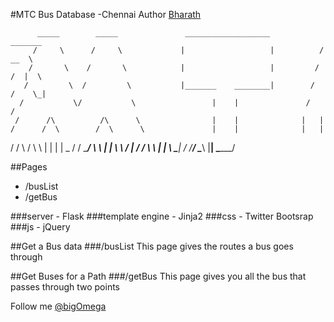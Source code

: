 #MTC Bus Database -Chennai
Author [Bharath](http://github.com/bigomega/ "GitHub")


          _____        _____               ___________________            _______
         /     \      /     \             |                   |          /   __  \
        /       \    /       \            |                   |         /   /  |  \
       /         \  /         \           |_______    ________|        /   /    \_|
      /           \/           \                 |    |               /   /
     /      /\          /\      \                |    |              |   |
    /      /  \        /  \      \               |    |              |   |  
   /      /    \      /    \      \              |    |              |   |       _
  /      /      \____/      \      \             |    |               \   \     / |
 /      /                    \      \            |    |                \   \___|  /
/______/                      \______\           |____|                 \________/


##Pages
* /busList
* /getBus

###server - Flask
###template engine - Jinja2
###css - Twitter Bootsrap
###js - jQuery

##Get a Bus data ###/busList
This page gives the routes a bus goes through

##Get Buses for a Path ###/getBus
This page gives you all the bus that passes through two points

Follow me [@bigOmega](http://twitter.com/bigomega "Twitter")

